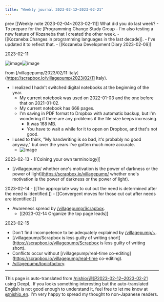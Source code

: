 ```yaml
---
title: "Weekly journal 2023-02-12~2023-02-21"
---
```


prev  [[Weekly note 2023-02-04~2023-02-11]]
What did you do last week?
    - To prepare for the [Programming Change Study Group
    - I'm also testing a new feature of Kozaneba that I created the other week.
        - [[Kozaneba:Changes in programming languages in the last decade]].
    - I've updated it to reflect that.
            - [[Kozaneba Development Diary 2023-02-06]]



2023-02-11

![image](https://gyazo.com/a6a23f9d5a69aa90aaf2e76ce899e6cb/thumb/1000)![image](https://gyazo.com/5608c82d30cb933217489324c0e43ebc/thumb/1000)

from [/villagepump/2023/02/11 Italy](https://scrapbox.io/villagepump/2023/02/11 Italy).
- I realized I hadn't switched digital notebooks at the beginning of the year.
    - My current notebook was used on 2022-01-03 and the one before that on 2021-01-02.
    - My current notebook has 668 pages.
    - I'm saving in PDF format to Dropbox with automatic backup, but I'm wondering if there are any problems if the file size keeps increasing.
        - It was 168 MB.
        - You have to wait a while for it to open on Dropbox, and that's not good.
- I used to think, "My handwriting is so bad, it's probably no good anyway," but over the years I've gotten much more accurate.
    - ![image](https://gyazo.com/3ec9bb0634d8a88f2c2ba99ffec76b93/thumb/1000)

2023-02-13
    - [[Coining your own terminology]]
- [/villagepump/ whether one's motivation is the power of darkness or the power of light](https://scrapbox.io/villagepump/ whether one's motivation is the power of darkness or the power of light).

2023-02-14
    - [[The appropriate way to cut out the need is determined after the need is identified.]]
        - [[Convergent moves for those cut out after needs are identified.]]
- Awareness spread by [/villagepump/Scrapbox](https://scrapbox.io/villagepump/Scrapbox).
    - [[2023-02-14 Organize the top page leads]]

2023-02-15
- Don't find incompetence to be adequately explained by [/villagepump/~](https://scrapbox.io/villagepump/~).
- [/villagepump/Scrapbox is less guilty of writing short](https://scrapbox.io/villagepump/Scrapbox is less guilty of writing short).
- Conflicts occur without [/villagepump/real-time co-editing](https://scrapbox.io/villagepump/real-time co-editing).
- [/villagepump/topicfactory](https://scrapbox.io/villagepump/topicfactory).


---
This page is auto-translated from [/nishio/週記2023-02-12~2023-02-21](https://scrapbox.io/nishio/週記2023-02-12~2023-02-21) using DeepL. If you looks something interesting but the auto-translated English is not good enough to understand it, feel free to let me know at [@nishio_en](https://twitter.com/nishio_en). I'm very happy to spread my thought to non-Japanese readers.